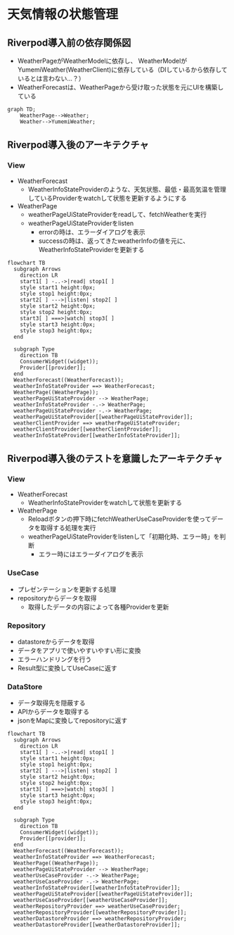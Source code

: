 # 天気情報の状態管理

## Riverpod導入前の依存関係図

- WeatherPageがWeatherModelに依存し、
WeatherModelがYumemiWeather(WeatherClient)に依存している（DIしているから依存しているとは言わない...？）
- WeatherForecastは、WeatherPageから受け取った状態を元にUIを構築している

```mermaid
graph TD;
    WeatherPage-->Weather;
    Weather-->YumemiWeather;
```

## Riverpod導入後のアーキテクチャ

### View
- WeatherForecast
  - WeatherInfoStateProviderのような、天気状態、最低・最高気温を管理しているProviderをwatchして状態を更新するようにする
- WeatherPage
  - weatherPageUiStateProviderをreadして、fetchWeatherを実行
  - weatherPageUiStateProviderをlisten
    - errorの時は、エラーダイアログを表示
    - successの時は、返ってきたweatherInfoの値を元に、WeatherInfoStateProviderを更新する

```mermaid
flowchart TB
  subgraph Arrows
    direction LR
    start1[ ] -..->|read| stop1[ ]
    style start1 height:0px;
    style stop1 height:0px;
    start2[ ] --->|listen| stop2[ ]
    style start2 height:0px;
    style stop2 height:0px; 
    start3[ ] ===>|watch| stop3[ ]
    style start3 height:0px;
    style stop3 height:0px; 
  end

  subgraph Type
    direction TB
    ConsumerWidget((widget));
    Provider[[provider]];
  end
  WeatherForecast((WeatherForecast));
  weatherInfoStateProvider ==> WeatherForecast;
  WeatherPage((WeatherPage));
  weatherPageUiStateProvider --> WeatherPage;
  weatherInfoStateProvider -.-> WeatherPage;
  weatherPageUiStateProvider -.-> WeatherPage;
  weatherPageUiStateProvider[[weatherPageUiStateProvider]];
  weatherClientProvider ==> weatherPageUiStateProvider;
  weatherClientProvider[[weatherClientProvider]];
  weatherInfoStateProvider[[weatherInfoStateProvider]];
```

## Riverpod導入後のテストを意識したアーキテクチャ

### View
- WeatherForecast
  - WeatherInfoStateProviderをwatchして状態を更新する
- WeatherPage
  - Reloadボタンの押下時にfetchWeatherUseCaseProviderを使ってデータを取得する処理を実行
  - weatherPageUiStateProviderをlistenして「初期化時、エラー時」を判断
    - エラー時にはエラーダイアログを表示 

### UseCase
- プレゼンテーションを更新する処理
- repositoryからデータを取得
  - 取得したデータの内容によって各種Providerを更新

### Repository
- datastoreからデータを取得
- データをアプリで使いやすいやすい形に変換
- エラーハンドリングを行う
- Result型に変換してUseCaseに返す

### DataStore
- データ取得先を隠蔽する
- APIからデータを取得する
- jsonをMapに変換してrepositoryに返す

```mermaid
flowchart TB
  subgraph Arrows
    direction LR
    start1[ ] -..->|read| stop1[ ]
    style start1 height:0px;
    style stop1 height:0px;
    start2[ ] --->|listen| stop2[ ]
    style start2 height:0px;
    style stop2 height:0px; 
    start3[ ] ===>|watch| stop3[ ]
    style start3 height:0px;
    style stop3 height:0px; 
  end

  subgraph Type
    direction TB
    ConsumerWidget((widget));
    Provider[[provider]];
  end
  WeatherForecast((WeatherForecast));
  weatherInfoStateProvider ==> WeatherForecast;
  WeatherPage((WeatherPage));
  weatherPageUiStateProvider --> WeatherPage;
  weatherUseCaseProvider -.-> WeatherPage;
  weatherUseCaseProvider -.-> WeatherPage;
  weatherInfoStateProvider[[weatherInfoStateProvider]];
  weatherPageUiStateProvider[[weatherPageUiStateProvider]];
  weatherUseCaseProvider[[weatherUseCaseProvider]];
  weatherRepositoryProvider ==> weatherUseCaseProvider;
  weatherRepositoryProvider[[weatherRepositoryProvider]];
  weatherDatastoreProvider ==> weatherRepositoryProvider;
  weatherDatastoreProvider[[weatherDatastoreProvider]];
```
